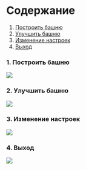 ﻿# Содержание
1. [Построить башню](#1)
2. [Улучшить башню](#2)
3. [Изменение настроек](#3)
4. [Выход](#4)

### 1. Построить башню<a name="1"></a>


![](https://user-images.githubusercontent.com/50372504/67149945-29c31380-f2ba-11e9-8bce-9fe1fcf3cb7d.jpg)

### 2. Улучшить башню<a name="2"></a>

![](https://user-images.githubusercontent.com/50372504/67150154-87f0f600-f2bc-11e9-8051-8d91a9344430.jpg)


### 3. Изменение настроек<a name="3"></a>
![](https://user-images.githubusercontent.com/50372504/67149670-b4097880-f2b6-11e9-84e9-3c5f1ae27331.jpg)
  
### 4. Выход<a name="4"></a>
![](https://user-images.githubusercontent.com/50372504/67149706-33974780-f2b7-11e9-9c2b-0e9c70fb558b.jpg)
